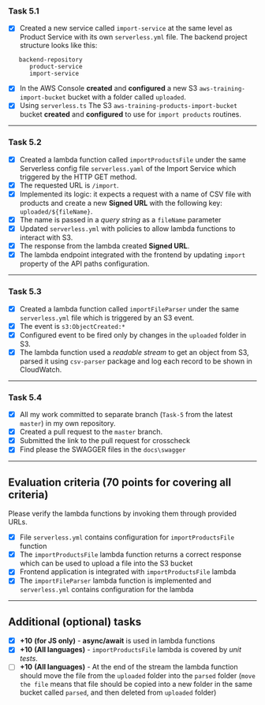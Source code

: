 ### Task 5.1

- [x] Created a new service called `import-service` at the same level as Product Service with its own `serverless.yml`
  file. The backend project structure looks like this:

```
   backend-repository
      product-service
      import-service
```

- [x] In the AWS Console **created** and **configured** a new S3 `aws-training-import-bucket` bucket with a folder
  called `uploaded`.
- [x] Using `serverless.ts` The S3 `aws-training-products-import-bucket` bucket **created** and **configured** to use
  for `import products` routines.

---

### Task 5.2

- [x] Created a lambda function called `importProductsFile` under the same Serverless config file `serverless.yaml` of
  the Import Service which triggered by the HTTP GET method.
- [x] The requested URL is `/import`.
- [x] Implemented its logic: it expects a request with a name of CSV file with products and create a new **Signed URL**
  with the following key: `uploaded/${fileName}`.
- [x] The name is passed in a _query string_ as a `fileName` parameter
- [x] Updated `serverless.yml` with policies to allow lambda functions to interact with S3.
- [x] The response from the lambda created **Signed URL**.
- [x] The lambda endpoint integrated with the frontend by updating `import` property of the API paths configuration.

---

### Task 5.3

- [x] Created a lambda function called `importFileParser` under the same `serverless.yml` file which is triggered by an
  S3 event.
- [x] The event is `s3:ObjectCreated:*`
- [x] Configured event to be fired only by changes in the `uploaded` folder in S3.
- [x] The lambda function used a _readable stream_ to get an object from S3, parsed it using `csv-parser` package and
  log each record to be shown in CloudWatch.

---

### Task 5.4

- [x] All my work committed to separate branch (`Task-5` from the latest `master`) in my own repository.
- [x] Created a pull request to the `master` branch.
- [x] Submitted the link to the pull request for crosscheck
- [x] Find please the SWAGGER files in the `docs\swagger`

---

## Evaluation criteria (70 points for covering all criteria)

Please verify the lambda functions by invoking them through provided URLs.

- [x] File `serverless.yml` contains configuration for `importProductsFile` function
- [x] The `importProductsFile` lambda function returns a correct response which can be used to upload a file into the S3
  bucket
- [x] Frontend application is integrated with `importProductsFile` lambda
- [x] The `importFileParser` lambda function is implemented and `serverless.yml` contains configuration for the lambda

---

## Additional (optional) tasks

- [x] **+10** **(for JS only)** - **async/await** is used in lambda functions
- [x] **+10** **(All languages)** - `importProductsFile` lambda is covered by _unit tests_.
- [ ] **+10** **(All languages)** - At the end of the stream the lambda function should move the file from
  the `uploaded` folder into the `parsed` folder (`move the file` means that file should be copied into a new folder in
  the same bucket called `parsed`, and then deleted from `uploaded` folder)
